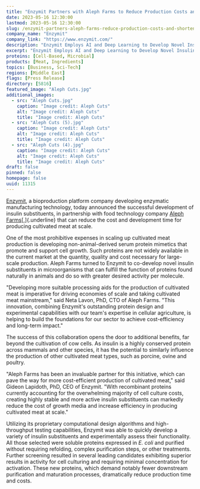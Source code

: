 ```yaml
---
title: "Enzymit Partners with Aleph Farms to Reduce Production Costs and Shorten Time-to-Market for Cultivated Meat"
date: 2023-05-16 12:30:00
lastmod: 2023-05-16 12:30:00
slug: /enzymit-partners-aleph-farms-reduce-production-costs-and-shorten-time-market-cultivated
company_name: "Enzymit"
company_link: "https://www.enzymit.com/"
description: "Enzymit Employs AI and Deep Learning to Develop Novel Insulin Substituents as Processing Aids for Cost-Efficient Cultivated Meat Production"
excerpt: "Enzymit Employs AI and Deep Learning to Develop Novel Insulin Substituents as Processing Aids for Cost-Efficient Cultivated Meat Production"
proteins: [Cell-Based, Microbial]
products: [Meat, Ingredients]
topics: [Business, Sci-Tech]
regions: [Middle East]
flags: [Press Release]
directory: [5816]
featured_image: "Aleph Cuts.jpg"
additional_images:
  - src: "Aleph Cuts.jpg"
    caption: "Image credit: Aleph Cuts"
    alt: "Image credit: Aleph Cuts"
    title: "Image credit: Aleph Cuts"
  - src: "Aleph Cuts (5).jpg"
    caption: "Image credit: Aleph Cuts"
    alt: "Image credit: Aleph Cuts"
    title: "Image credit: Aleph Cuts"
  - src: "Aleph Cuts (4).jpg"
    caption: "Image credit: Aleph Cuts"
    alt: "Image credit: Aleph Cuts"
    title: "Image credit: Aleph Cuts"
draft: false
pinned: false
homepage: false
uuid: 11315
---
```

[Enzymit](https://www.enzymit.com/), a bioproduction platform company
developing enzymatic manufacturing technology, today announced the
successful development of insulin substituents, in partnership with food
technology company [Aleph
Farms](https://www.aleph-farms.com/)[,]{.underline} that can reduce the
cost and development time for producing cultivated meat at scale.

One of the most prohibitive expenses in scaling up cultivated meat
production is developing non-animal-derived serum protein mimetics that
promote and support cell growth. Such proteins are not widely available
in the current market at the quantity, quality and cost necessary for
large-scale production. Aleph Farms turned to Enzymit to co-develop
novel insulin substituents in microorganisms that can fulfill the
function of proteins found naturally in animals and do so with greater
desired activity per molecule.

\"Developing more suitable processing aids for the production of
cultivated meat is imperative for driving economies of scale and taking
cultivated meat mainstream," said Neta Lavon, PhD, CTO of Aleph Farms.
\"This innovation, combining Enzymit's outstanding protein design and
experimental capabilities with our team's expertise in cellular
agriculture, is helping to build the foundations for our sector to
achieve cost-efficiency and long-term impact."

The success of this collaboration opens the door to additional benefits,
far beyond the cultivation of cow cells. As insulin is a highly
conserved protein across mammals and other species, it has the potential
to similarly influence the production of other cultivated meat types,
such as porcine, ovine and poultry.

"Aleph Farms has been an invaluable partner for this initiative, which
can pave the way for more cost-efficient production of cultivated meat,"
said Gideon Lapidoth, PhD, CEO of Enzymit. "With recombinant proteins
currently accounting for the overwhelming majority of cell culture
costs, creating highly stable and more active insulin substituents can
markedly reduce the cost of growth media and increase efficiency in
producing cultivated meat at scale."

Utilizing its proprietary computational design algorithms and
high-throughput testing capabilities, Enzymit was able to quickly
develop a variety of insulin substituents and experimentally assess
their functionality. All those selected were soluble proteins expressed
in *E. coli* and purified without requiring refolding, complex
purification steps, or other treatments. Further screening resulted in
several leading candidates exhibiting superior results in activity for
cell culturing and requiring minimal concentration for activation. These
new proteins, which demand notably fewer downstream purification and
maturation processes, dramatically reduce production time and costs.
